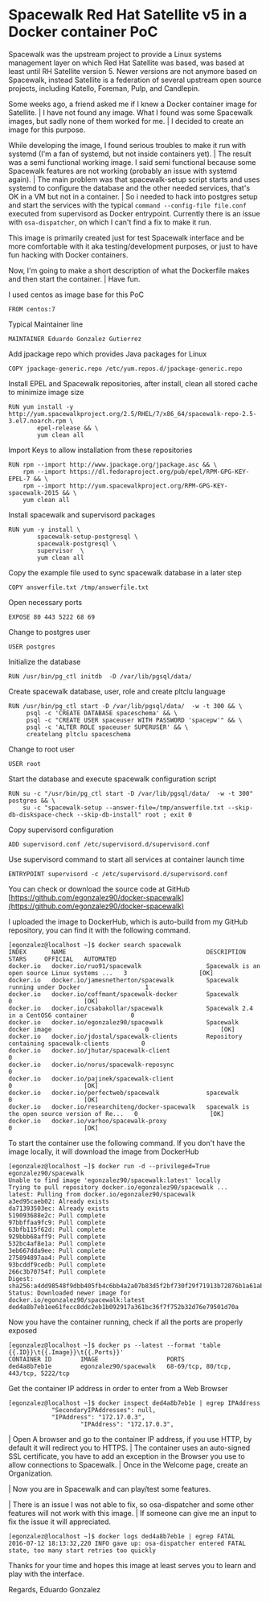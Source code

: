 # Spacewalk Red Hat Satellite v5 in a Docker container PoC

Spacewalk was the upstream project to provide a Linux systems management layer on which Red Hat Satellite was based, was based at least until RH Satellite version 5. Newer versions are not anymore based on Spacewalk, instead Satellite is a federation of several upstream open source projects, including Katello, Foreman, Pulp, and Candlepin.

Some weeks ago, a friend asked me if I knew a Docker container image for Satellite. \| I have not found any image. What I found was some Spacewalk images, but sadly none of them worked for me. \| I decided to create an image for this purpose.

While developing the image, I found serious troubles to make it run with systemd \(I\'m a fan of systemd, but not inside containers yet\). \| The result was a semi functional working image. I said semi functional because some Spacewalk features are not working \(probably an issue with systemd again\). \| The main problem was that spacewalk-setup script starts and uses systemd to configure the database and the other needed services, that\'s OK in a VM but not in a container. \| So i needed to hack into postgres setup and start the services with the typical `command --config-file file.conf` executed from supervisord as Docker entrypoint. Currently there is an issue with `osa-dispatcher`, on which I can\'t find a fix to make it run.

This image is primarily created just for test Spacewalk interface and be more comfortable with it aka testing/development purposes, or just to have fun hacking with Docker containers.

Now, I\'m going to make a short description of what the Dockerfile makes and then start the container. \| Have fun.

I used centos as image base for this PoC

```text
FROM centos:7 
```

Typical Maintainer line

```text
MAINTAINER Eduardo Gonzalez Gutierrez 
```

Add jpackage repo which provides Java packages for Linux

```text
COPY jpackage-generic.repo /etc/yum.repos.d/jpackage-generic.repo
```

Install EPEL and Spacewalk repositories, after install, clean all stored cache to minimize image size

```text
RUN yum install -y http://yum.spacewalkproject.org/2.5/RHEL/7/x86_64/spacewalk-repo-2.5-3.el7.noarch.rpm \
        epel-release && \
        yum clean all
```

Import Keys to allow installation from these repositories

```text
RUN rpm --import http://www.jpackage.org/jpackage.asc && \
    rpm --import https://dl.fedoraproject.org/pub/epel/RPM-GPG-KEY-EPEL-7 && \
    rpm --import http://yum.spacewalkproject.org/RPM-GPG-KEY-spacewalk-2015 && \
    yum clean all
```

Install spacewalk and supervisord packages

```text
RUN yum -y install \
        spacewalk-setup-postgresql \
        spacewalk-postgresql \
        supervisor  \
        yum clean all
```

Copy the example file used to sync spacewalk database in a later step

```text
COPY answerfile.txt /tmp/answerfile.txt
```

Open necessary ports

```text
EXPOSE 80 443 5222 68 69
```

Change to postgres user

```text
USER postgres
```

Initialize the database

```text
RUN /usr/bin/pg_ctl initdb  -D /var/lib/pgsql/data/
```

Create spacewalk database, user, role and create pltclu language

```text
RUN /usr/bin/pg_ctl start -D /var/lib/pgsql/data/  -w -t 300 && \
     psql -c 'CREATE DATABASE spaceschema' && \
     psql -c "CREATE USER spaceuser WITH PASSWORD 'spacepw'" && \
     psql -c 'ALTER ROLE spaceuser SUPERUSER' && \
     createlang pltclu spaceschema
```

Change to root user

```text
USER root
```

Start the database and execute spacewalk configuration script

```text
RUN su -c "/usr/bin/pg_ctl start -D /var/lib/pgsql/data/  -w -t 300" postgres && \
    su -c "spacewalk-setup --answer-file=/tmp/answerfile.txt --skip-db-diskspace-check --skip-db-install" root ; exit 0
```

Copy supervisord configuration

```text
ADD supervisord.conf /etc/supervisord.d/supervisord.conf
```

Use supervisord command to start all services at container launch time

```text
ENTRYPOINT supervisord -c /etc/supervisord.d/supervisord.conf
```

You can check or download the source code at GitHub [https://github.com/egonzalez90/docker-spacewalk](https://github.com/egonzalez90/docker-spacewalk)

I uploaded the image to DockerHub, which is auto-build from my GitHub repository, you can find it with the following command.

```text
[egonzalez@localhost ~]$ docker search spacewalk
INDEX       NAME                                       DESCRIPTION                                     STARS     OFFICIAL   AUTOMATED
docker.io   docker.io/ruo91/spacewalk                  Spacewalk is an open source Linux systems ...   3                    [OK]
docker.io   docker.io/jamesnetherton/spacewalk         Spacewalk running under Docker                  1                    
docker.io   docker.io/coffmant/spacewalk-docker        Spacewalk                                       0                    [OK]
docker.io   docker.io/csabakollar/spacewalk            Spacewalk 2.4 in a CentOS6 container            0                    
docker.io   docker.io/egonzalez90/spacewalk            Spacewalk docker image                          0                    [OK]
docker.io   docker.io/jdostal/spacewalk-clients        Repository containing spacewalk-clients         0                    
docker.io   docker.io/jhutar/spacewalk-client                                                          0                    
docker.io   docker.io/norus/spacewalk-reposync                                                         0                    
docker.io   docker.io/pajinek/spacewalk-client                                                         0                    [OK]
docker.io   docker.io/perfectweb/spacewalk             spacewalk                                       0                    [OK]
docker.io   docker.io/researchiteng/docker-spacewalk   spacewalk is the open source version of Re...   0                    [OK]
docker.io   docker.io/varhoo/spacewalk-proxy                                                           0                    [OK]
```

To start the container use the following command. If you don\'t have the image locally, it will download the image from DockerHub

```text
[egonzalez@localhost ~]$ docker run -d --privileged=True egonzalez90/spacewalk
Unable to find image 'egonzalez90/spacewalk:latest' locally
Trying to pull repository docker.io/egonzalez90/spacewalk ... 
latest: Pulling from docker.io/egonzalez90/spacewalk
a3ed95caeb02: Already exists 
da71393503ec: Already exists 
519093688e2c: Pull complete 
97bbffaa9fc9: Pull complete 
63bfb115f62d: Pull complete 
929bbb68aff9: Pull complete 
532bc4af8e1a: Pull complete 
3eb667dda9ee: Pull complete 
275894897aa4: Pull complete 
93bcddf9cedb: Pull complete 
266c3b70754f: Pull complete 
Digest: sha256:a4dd98548f9dbb405fb4c6bb4a2a07b83d5f2bf730f29f71913b72876b1a61ab
Status: Downloaded newer image for docker.io/egonzalez90/spacewalk:latest
ded4a8b7eb1ee61fecc8ddc2eb1b092917a361bc36f7f752b32d76e79501d70a
```

Now you have the container running, check if all the ports are properly exposed

```text
[egonzalez@localhost ~]$ docker ps --latest --format 'table {{.ID}}\t{{.Image}}\t{{.Ports}}'
CONTAINER ID        IMAGE                   PORTS
ded4a8b7eb1e        egonzalez90/spacewalk   68-69/tcp, 80/tcp, 443/tcp, 5222/tcp
```

Get the container IP address in order to enter from a Web Browser

```text
[egonzalez@localhost ~]$ docker inspect ded4a8b7eb1e | egrep IPAddress
            "SecondaryIPAddresses": null,
            "IPAddress": "172.17.0.3",
                    "IPAddress": "172.17.0.3",
```

\| Open A browser and go to the container IP address, if you use HTTP, by default it will redirect you to HTTPS. \| The container uses an auto-signed SSL certificate, you have to add an exception in the Browser you use to allow connections to Spacewalk. \| Once in the Welcome page, create an Organization.

\| Now you are in Spacewalk and can play/test some features.

\| There is an issue I was not able to fix, so osa-dispatcher and some other features will not work with this image. \| If someone can give me an input to fix the issue it will appreciated.

```text
[egonzalez@localhost ~]$ docker logs ded4a8b7eb1e | egrep FATAL
2016-07-12 18:13:32,220 INFO gave up: osa-dispatcher entered FATAL state, too many start retries too quickly
```

Thanks for your time and hopes this image at least serves you to learn and play with the interface.

Regards, Eduardo Gonzalez

